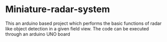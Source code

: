 # Miniature-radar-system 

This an arduino based project which performs the basic functions of radar like object detection in a given field view.
The code can be executed through an arduino UNO board
